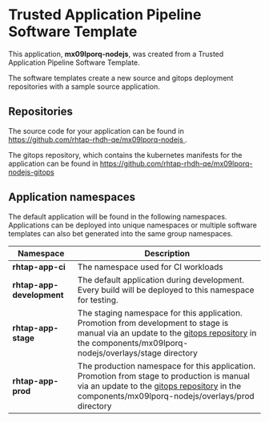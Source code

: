 # Trusted Application Pipeline Software Template

This application, **mx09lporq-nodejs**, was created from a Trusted Application Pipeline Software Template.

The software templates create a new source and gitops deployment repositories with a sample source application. 

## Repositories

The source code for your application can be found in [https://github.com/rhtap-rhdh-qe/mx09lporq-nodejs ](https://github.com/rhtap-rhdh-qe/mx09lporq-nodejs ).
 
The gitops repository, which contains the kubernetes manifests for the application can be found in 
[https://github.com/rhtap-rhdh-qe/mx09lporq-nodejs-gitops ](https://github.com/rhtap-rhdh-qe/mx09lporq-nodejs-gitops ) 

## Application namespaces 

The default application will be found in the following namespaces. Applications can be deployed into unique namespaces or multiple software templates can also bet generated into the same group namespaces.  

|  Namespace   |  Description   |  
| -------- | -------- |
| **rhtap-app-ci** | The namespace used for CI workloads |
| **rhtap-app-development** | The default application during development. Every build will be deployed to this namespace for testing. |
| **rhtap-app-stage** | The staging namespace for this application. Promotion from development to stage is manual via an update to the [gitops repository](https://github.com/rhtap-rhdh-qe/mx09lporq-nodejs-gitops ) in the components/mx09lporq-nodejs/overlays/stage directory |
| **rhtap-app-prod** | The production namespace for this application. Promotion from stage to production is manual via an update to the [gitops repository](https://github.com/rhtap-rhdh-qe/mx09lporq-nodejs-gitops ) in the components/mx09lporq-nodejs/overlays/prod directory |